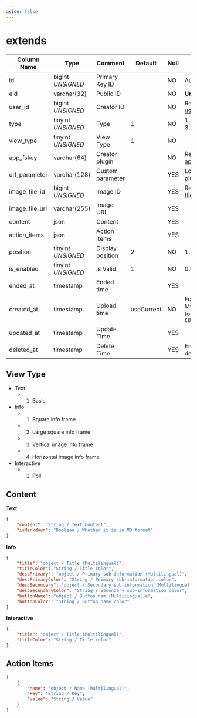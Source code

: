 ```yaml
---
aside: false
---
```


# extends

| Column Name | Type | Comment | Default | Null | Remark |
| --- | --- | --- | --- | --- | --- |
| id | bigint *UNSIGNED* | Primary Key ID | | NO | Auto Increment |
| eid | varchar(32) | Public ID |  | NO | **Unique** |
| user_id | bigint *UNSIGNED* | Creator ID |  | NO | Related field [users->id](../users/users.md) |
| type | tinyint *UNSIGNED* | Type | 1 | NO | 1. Text / 2. Info / 3. Interactive |
| view_type | tinyint *UNSIGNED* | View Type | 1 | NO |  |
| app_fskey | varchar(64) | Creator plugin |  | NO | Related field [apps->fskey](../apps/apps.md) |
| url_parameter | varchar(128) | Custom parameter |  | YES | Logic refers to [plugin description](../apps/apps.md#url-concatenation-description) |
| image_file_id | bigint *UNSIGNED* | Image ID |  | YES | Related field [files->id](../systems/files.md) |
| image_file_url | varchar(255) | Image URL |  | YES |  |
| content | json | Content |  | YES |  |
| action_items | json | Action Items |  | YES |  |
| position | tinyint *UNSIGNED* | Display position | 2 | NO | 1. Top / 2. Bottom |
| is_enabled | tinyint *UNSIGNED* | Is Valid | 1 | NO | 0.Invalid / 1.Valid |
| ended_at | timestamp | Ended time |  | YES |  |
| created_at | timestamp | Upload time | useCurrent | NO | For example, MySQL defaults to `CURRENT_TIMESTAMP` |
| updated_at | timestamp | Update Time |  | YES |  |
| deleted_at | timestamp | Delete Time |  | YES | Empty means not deleted |

## View Type

- Text
    - 1. Basic
- Info
    - 1. Square info frame
    - 2. Large square info frame
    - 3. Vertical image info frame
    - 4. Horizontal image info frame
- Interactive
    - 1. Poll

## Content

**Text**

```json
{
    "content": "String / Text Content",
    "isMarkdown": "Boolean / Whether it is in MD format"
}
```

**Info**

```json
{
    "title": "object / Title (Multilingual)",
    "titleColor": "String / Title color",
    "descPrimary": "object / Primary sub-information (Multilingual)",
    "descPrimaryColor": "String / Primary sub-information color",
    "descSecondary": "object / Secondary sub-information (Multilingual)",
    "descSecondaryColor": "String / Secondary sub-information color",
    "buttonName": "object / Button nam (Multilingual)e",
    "buttonColor": "String / Button name color"
}
```

**Interactive**

```json
{
    "title": "object / Title (Multilingual)",
    "titleColor": "String / Title color"
}
```

## Action Items

```json
[
    {
        "name": "object / Name (Multilingual)",
        "key": "String / Key",
        "value": "String / Value"
    }
]
```
